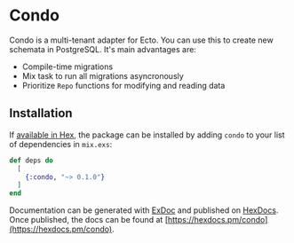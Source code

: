 # Condo

Condo is a multi-tenant adapter for Ecto. You can use this to create new
schemata in PostgreSQL. It's main advantages are:

- Compile-time migrations
- Mix task to run all migrations asyncronously
- Prioritize `Repo` functions for modifying and reading data

## Installation

If [available in Hex](https://hex.pm/docs/publish), the package can be installed
by adding `condo` to your list of dependencies in `mix.exs`:

```elixir
def deps do
  [
    {:condo, "~> 0.1.0"}
  ]
end
```

Documentation can be generated with [ExDoc](https://github.com/elixir-lang/ex_doc)
and published on [HexDocs](https://hexdocs.pm). Once published, the docs can
be found at [https://hexdocs.pm/condo](https://hexdocs.pm/condo).
